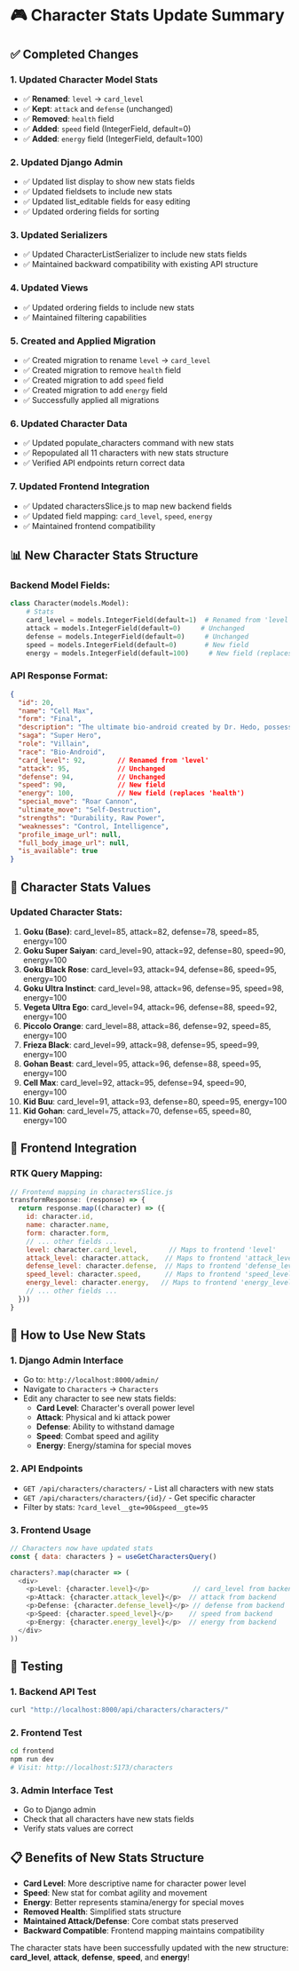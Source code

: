 # 🎮 Character Stats Update Summary

## ✅ Completed Changes

### 1. **Updated Character Model Stats**
- ✅ **Renamed**: `level` → `card_level`
- ✅ **Kept**: `attack` and `defense` (unchanged)
- ✅ **Removed**: `health` field
- ✅ **Added**: `speed` field (IntegerField, default=0)
- ✅ **Added**: `energy` field (IntegerField, default=100)

### 2. **Updated Django Admin**
- ✅ Updated list display to show new stats fields
- ✅ Updated fieldsets to include new stats
- ✅ Updated list_editable fields for easy editing
- ✅ Updated ordering fields for sorting

### 3. **Updated Serializers**
- ✅ Updated CharacterListSerializer to include new stats fields
- ✅ Maintained backward compatibility with existing API structure

### 4. **Updated Views**
- ✅ Updated ordering fields to include new stats
- ✅ Maintained filtering capabilities

### 5. **Created and Applied Migration**
- ✅ Created migration to rename `level` → `card_level`
- ✅ Created migration to remove `health` field
- ✅ Created migration to add `speed` field
- ✅ Created migration to add `energy` field
- ✅ Successfully applied all migrations

### 6. **Updated Character Data**
- ✅ Updated populate_characters command with new stats
- ✅ Repopulated all 11 characters with new stats structure
- ✅ Verified API endpoints return correct data

### 7. **Updated Frontend Integration**
- ✅ Updated charactersSlice.js to map new backend fields
- ✅ Updated field mapping: `card_level`, `speed`, `energy`
- ✅ Maintained frontend compatibility

## 📊 New Character Stats Structure

### Backend Model Fields:
```python
class Character(models.Model):
    # Stats
    card_level = models.IntegerField(default=1)  # Renamed from 'level'
    attack = models.IntegerField(default=0)     # Unchanged
    defense = models.IntegerField(default=0)     # Unchanged
    speed = models.IntegerField(default=0)       # New field
    energy = models.IntegerField(default=100)     # New field (replaces 'health')
```

### API Response Format:
```json
{
  "id": 20,
  "name": "Cell Max",
  "form": "Final",
  "description": "The ultimate bio-android created by Dr. Hedo, possessing incredible power.",
  "saga": "Super Hero",
  "role": "Villain",
  "race": "Bio-Android",
  "card_level": 92,        // Renamed from 'level'
  "attack": 95,            // Unchanged
  "defense": 94,           // Unchanged
  "speed": 90,             // New field
  "energy": 100,           // New field (replaces 'health')
  "special_move": "Roar Cannon",
  "ultimate_move": "Self-Destruction",
  "strengths": "Durability, Raw Power",
  "weaknesses": "Control, Intelligence",
  "profile_image_url": null,
  "full_body_image_url": null,
  "is_available": true
}
```

## 🎯 Character Stats Values

### Updated Character Stats:
1. **Goku (Base)**: card_level=85, attack=82, defense=78, speed=85, energy=100
2. **Goku Super Saiyan**: card_level=90, attack=92, defense=80, speed=90, energy=100
3. **Goku Black Rose**: card_level=93, attack=94, defense=86, speed=95, energy=100
4. **Goku Ultra Instinct**: card_level=98, attack=96, defense=95, speed=98, energy=100
5. **Vegeta Ultra Ego**: card_level=94, attack=96, defense=88, speed=92, energy=100
6. **Piccolo Orange**: card_level=88, attack=86, defense=92, speed=85, energy=100
7. **Frieza Black**: card_level=99, attack=98, defense=95, speed=99, energy=100
8. **Gohan Beast**: card_level=95, attack=96, defense=88, speed=95, energy=100
9. **Cell Max**: card_level=92, attack=95, defense=94, speed=90, energy=100
10. **Kid Buu**: card_level=91, attack=93, defense=80, speed=95, energy=100
11. **Kid Gohan**: card_level=75, attack=70, defense=65, speed=80, energy=100

## 🔧 Frontend Integration

### RTK Query Mapping:
```javascript
// Frontend mapping in charactersSlice.js
transformResponse: (response) => {
  return response.map((character) => ({
    id: character.id,
    name: character.name,
    form: character.form,
    // ... other fields ...
    level: character.card_level,        // Maps to frontend 'level'
    attack_level: character.attack,    // Maps to frontend 'attack_level'
    defense_level: character.defense,  // Maps to frontend 'defense_level'
    speed_level: character.speed,      // Maps to frontend 'speed_level'
    energy_level: character.energy,   // Maps to frontend 'energy_level'
    // ... other fields ...
  }))
}
```

## 🚀 How to Use New Stats

### 1. **Django Admin Interface**
- Go to: `http://localhost:8000/admin/`
- Navigate to `Characters` → `Characters`
- Edit any character to see new stats fields:
  - **Card Level**: Character's overall power level
  - **Attack**: Physical and ki attack power
  - **Defense**: Ability to withstand damage
  - **Speed**: Combat speed and agility
  - **Energy**: Energy/stamina for special moves

### 2. **API Endpoints**
- `GET /api/characters/characters/` - List all characters with new stats
- `GET /api/characters/characters/{id}/` - Get specific character
- Filter by stats: `?card_level__gte=90&speed__gte=95`

### 3. **Frontend Usage**
```javascript
// Characters now have updated stats
const { data: characters } = useGetCharactersQuery()

characters?.map(character => (
  <div>
    <p>Level: {character.level}</p>           // card_level from backend
    <p>Attack: {character.attack_level}</p>  // attack from backend
    <p>Defense: {character.defense_level}</p> // defense from backend
    <p>Speed: {character.speed_level}</p>    // speed from backend
    <p>Energy: {character.energy_level}</p>  // energy from backend
  </div>
))
```

## 🧪 Testing

### 1. **Backend API Test**
```bash
curl "http://localhost:8000/api/characters/characters/"
```

### 2. **Frontend Test**
```bash
cd frontend
npm run dev
# Visit: http://localhost:5173/characters
```

### 3. **Admin Interface Test**
- Go to Django admin
- Check that all characters have new stats fields
- Verify stats values are correct

## 📋 Benefits of New Stats Structure

- **Card Level**: More descriptive name for character power level
- **Speed**: New stat for combat agility and movement
- **Energy**: Better represents stamina/energy for special moves
- **Removed Health**: Simplified stats structure
- **Maintained Attack/Defense**: Core combat stats preserved
- **Backward Compatible**: Frontend mapping maintains compatibility

The character stats have been successfully updated with the new structure: **card_level**, **attack**, **defense**, **speed**, and **energy**!
